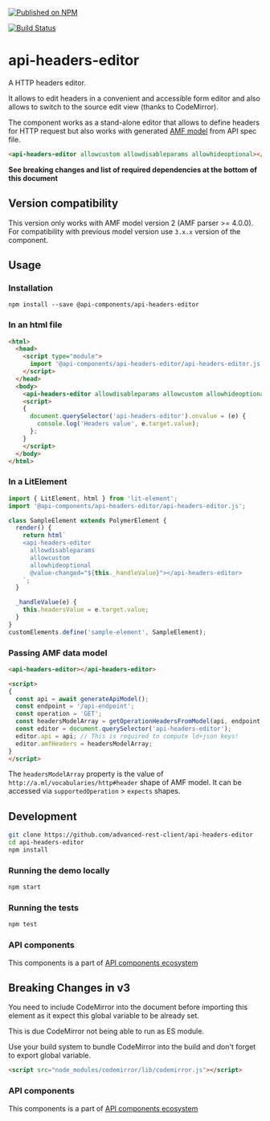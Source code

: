 [![Published on NPM](https://img.shields.io/npm/v/@api-components/api-headers-editor.svg)](https://www.npmjs.com/package/@api-components/api-headers-editor)

[![Build Status](https://travis-ci.com/advanced-rest-client/api-headers-editor.svg)](https://travis-ci.org/advanced-rest-client/api-headers-editor)

# api-headers-editor

A HTTP headers editor.

It allows to edit headers in  a convenient and accessible form editor and also allows to switch to the source edit view (thanks to CodeMirror).

The component works as a stand-alone editor that allows to define headers for HTTP request but also works with generated [AMF model](https://a.ml/) from API spec file.

```html
<api-headers-editor allowcustom allowdisableparams allowhideoptional></api-headers-editor>
```

**See breaking changes and list of required dependencies at the bottom of this document**

## Version compatibility

This version only works with AMF model version 2 (AMF parser >= 4.0.0).
For compatibility with previous model version use `3.x.x` version of the component.

## Usage

### Installation
```
npm install --save @api-components/api-headers-editor
```

### In an html file

```html
<html>
  <head>
    <script type="module">
      import '@api-components/api-headers-editor/api-headers-editor.js';
    </script>
  </head>
  <body>
    <api-headers-editor allowdisableparams allowcustom allowhideoptional></api-headers-editor>
    <script>
    {
      document.querySelector('api-headers-editor').onvalue = (e) {
        console.log('Headers value', e.target.value);
      };
    }
    </script>
  </body>
</html>
```

### In a LitElement

```js
import { LitElement, html } from 'lit-element';
import '@api-components/api-headers-editor/api-headers-editor.js';

class SampleElement extends PolymerElement {
  render() {
    return html`
    <api-headers-editor
      allowdisableparams
      allowcustom
      allowhideoptional
      @value-changed="${this._handleValue}"></api-headers-editor>
    `;
  }

  _handleValue(e) {
    this.headersValue = e.target.value;
  }
}
customElements.define('sample-element', SampleElement);
```

### Passing AMF data model

```html
<api-headers-editor></api-headers-editor>

<script>
{
  const api = await generateApiModel();
  const endpoint = '/api-endpoint';
  const operation = 'GET';
  const headersModelArray = getOperationHeadersFromModel(api, endpoint, operation); // some abstract method
  const editor = document.querySelector('api-headers-editor');
  editor.api = api; // This is required to compute ld+json keys!
  editor.amfHeaders = headersModelArray;
}
</script>
```

The `headersModelArray` property is the value of `http://a.ml/vocabularies/http#header` shape of AMF model.
It can be accessed via `supportedOperation` > `expects` shapes.

## Development

```sh
git clone https://github.com/advanced-rest-client/api-headers-editor
cd api-headers-editor
npm install
```

### Running the demo locally

```sh
npm start
```

### Running the tests
```sh
npm test
```

### API components

This components is a part of [API components ecosystem](https://elements.advancedrestclient.com/)


## Breaking Changes in v3

You need to include CodeMirror into the document before importing this element
as it expect this global variable to be already set.

This is due CodeMirror not being able to run as ES module.

Use your build system to bundle CodeMirror into the build and don't forget to export global variable.

```html
<script src="node_modules/codemirror/lib/codemirror.js"></script>
```

### API components

This components is a part of [API components ecosystem](https://elements.advancedrestclient.com/)
